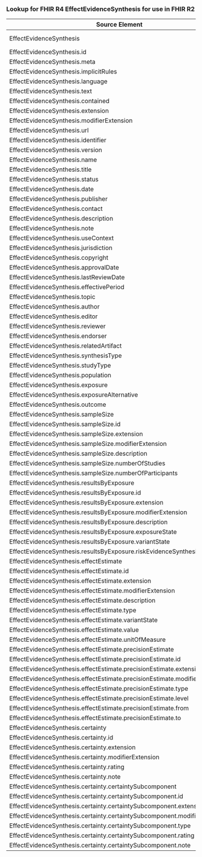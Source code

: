 ### Lookup for FHIR R4 EffectEvidenceSynthesis for use in FHIR R2

| Source Element | Usage | Target |
| -------------- | ----- | ------ |
| EffectEvidenceSynthesis | UseExtension | http://hl7.org/fhir/4.0/StructureDefinition/extension-EffectEvidenceSynthesis |
| EffectEvidenceSynthesis.id | UseExtensionFromAncestor | - |
| EffectEvidenceSynthesis.meta | UseExtensionFromAncestor | - |
| EffectEvidenceSynthesis.implicitRules | UseExtensionFromAncestor | - |
| EffectEvidenceSynthesis.language | UseExtensionFromAncestor | - |
| EffectEvidenceSynthesis.text | UseExtensionFromAncestor | - |
| EffectEvidenceSynthesis.contained | UseExtensionFromAncestor | - |
| EffectEvidenceSynthesis.extension | UseExtensionFromAncestor | - |
| EffectEvidenceSynthesis.modifierExtension | UseExtensionFromAncestor | - |
| EffectEvidenceSynthesis.url | UseExtensionFromAncestor | - |
| EffectEvidenceSynthesis.identifier | UseExtensionFromAncestor | - |
| EffectEvidenceSynthesis.version | UseExtensionFromAncestor | - |
| EffectEvidenceSynthesis.name | UseExtensionFromAncestor | - |
| EffectEvidenceSynthesis.title | UseExtensionFromAncestor | - |
| EffectEvidenceSynthesis.status | UseExtensionFromAncestor | - |
| EffectEvidenceSynthesis.date | UseExtensionFromAncestor | - |
| EffectEvidenceSynthesis.publisher | UseExtensionFromAncestor | - |
| EffectEvidenceSynthesis.contact | UseExtensionFromAncestor | - |
| EffectEvidenceSynthesis.description | UseExtensionFromAncestor | - |
| EffectEvidenceSynthesis.note | UseExtensionFromAncestor | - |
| EffectEvidenceSynthesis.useContext | UseExtensionFromAncestor | - |
| EffectEvidenceSynthesis.jurisdiction | UseExtensionFromAncestor | - |
| EffectEvidenceSynthesis.copyright | UseExtensionFromAncestor | - |
| EffectEvidenceSynthesis.approvalDate | UseExtensionFromAncestor | - |
| EffectEvidenceSynthesis.lastReviewDate | UseExtensionFromAncestor | - |
| EffectEvidenceSynthesis.effectivePeriod | UseExtensionFromAncestor | - |
| EffectEvidenceSynthesis.topic | UseExtensionFromAncestor | - |
| EffectEvidenceSynthesis.author | UseExtensionFromAncestor | - |
| EffectEvidenceSynthesis.editor | UseExtensionFromAncestor | - |
| EffectEvidenceSynthesis.reviewer | UseExtensionFromAncestor | - |
| EffectEvidenceSynthesis.endorser | UseExtensionFromAncestor | - |
| EffectEvidenceSynthesis.relatedArtifact | UseExtensionFromAncestor | - |
| EffectEvidenceSynthesis.synthesisType | UseExtensionFromAncestor | - |
| EffectEvidenceSynthesis.studyType | UseExtensionFromAncestor | - |
| EffectEvidenceSynthesis.population | UseExtensionFromAncestor | - |
| EffectEvidenceSynthesis.exposure | UseExtensionFromAncestor | - |
| EffectEvidenceSynthesis.exposureAlternative | UseExtensionFromAncestor | - |
| EffectEvidenceSynthesis.outcome | UseExtensionFromAncestor | - |
| EffectEvidenceSynthesis.sampleSize | UseExtensionFromAncestor | - |
| EffectEvidenceSynthesis.sampleSize.id | UseExtensionFromAncestor | - |
| EffectEvidenceSynthesis.sampleSize.extension | UseExtensionFromAncestor | - |
| EffectEvidenceSynthesis.sampleSize.modifierExtension | UseExtensionFromAncestor | - |
| EffectEvidenceSynthesis.sampleSize.description | UseExtensionFromAncestor | - |
| EffectEvidenceSynthesis.sampleSize.numberOfStudies | UseExtensionFromAncestor | - |
| EffectEvidenceSynthesis.sampleSize.numberOfParticipants | UseExtensionFromAncestor | - |
| EffectEvidenceSynthesis.resultsByExposure | UseExtensionFromAncestor | - |
| EffectEvidenceSynthesis.resultsByExposure.id | UseExtensionFromAncestor | - |
| EffectEvidenceSynthesis.resultsByExposure.extension | UseExtensionFromAncestor | - |
| EffectEvidenceSynthesis.resultsByExposure.modifierExtension | UseExtensionFromAncestor | - |
| EffectEvidenceSynthesis.resultsByExposure.description | UseExtensionFromAncestor | - |
| EffectEvidenceSynthesis.resultsByExposure.exposureState | UseExtensionFromAncestor | - |
| EffectEvidenceSynthesis.resultsByExposure.variantState | UseExtensionFromAncestor | - |
| EffectEvidenceSynthesis.resultsByExposure.riskEvidenceSynthesis | UseExtensionFromAncestor | - |
| EffectEvidenceSynthesis.effectEstimate | UseExtensionFromAncestor | - |
| EffectEvidenceSynthesis.effectEstimate.id | UseExtensionFromAncestor | - |
| EffectEvidenceSynthesis.effectEstimate.extension | UseExtensionFromAncestor | - |
| EffectEvidenceSynthesis.effectEstimate.modifierExtension | UseExtensionFromAncestor | - |
| EffectEvidenceSynthesis.effectEstimate.description | UseExtensionFromAncestor | - |
| EffectEvidenceSynthesis.effectEstimate.type | UseExtensionFromAncestor | - |
| EffectEvidenceSynthesis.effectEstimate.variantState | UseExtensionFromAncestor | - |
| EffectEvidenceSynthesis.effectEstimate.value | UseExtensionFromAncestor | - |
| EffectEvidenceSynthesis.effectEstimate.unitOfMeasure | UseExtensionFromAncestor | - |
| EffectEvidenceSynthesis.effectEstimate.precisionEstimate | UseExtensionFromAncestor | - |
| EffectEvidenceSynthesis.effectEstimate.precisionEstimate.id | UseExtensionFromAncestor | - |
| EffectEvidenceSynthesis.effectEstimate.precisionEstimate.extension | UseExtensionFromAncestor | - |
| EffectEvidenceSynthesis.effectEstimate.precisionEstimate.modifierExtension | UseExtensionFromAncestor | - |
| EffectEvidenceSynthesis.effectEstimate.precisionEstimate.type | UseExtensionFromAncestor | - |
| EffectEvidenceSynthesis.effectEstimate.precisionEstimate.level | UseExtensionFromAncestor | - |
| EffectEvidenceSynthesis.effectEstimate.precisionEstimate.from | UseExtensionFromAncestor | - |
| EffectEvidenceSynthesis.effectEstimate.precisionEstimate.to | UseExtensionFromAncestor | - |
| EffectEvidenceSynthesis.certainty | UseExtensionFromAncestor | - |
| EffectEvidenceSynthesis.certainty.id | UseExtensionFromAncestor | - |
| EffectEvidenceSynthesis.certainty.extension | UseExtensionFromAncestor | - |
| EffectEvidenceSynthesis.certainty.modifierExtension | UseExtensionFromAncestor | - |
| EffectEvidenceSynthesis.certainty.rating | UseExtensionFromAncestor | - |
| EffectEvidenceSynthesis.certainty.note | UseExtensionFromAncestor | - |
| EffectEvidenceSynthesis.certainty.certaintySubcomponent | UseExtensionFromAncestor | - |
| EffectEvidenceSynthesis.certainty.certaintySubcomponent.id | UseExtensionFromAncestor | - |
| EffectEvidenceSynthesis.certainty.certaintySubcomponent.extension | UseExtensionFromAncestor | - |
| EffectEvidenceSynthesis.certainty.certaintySubcomponent.modifierExtension | UseExtensionFromAncestor | - |
| EffectEvidenceSynthesis.certainty.certaintySubcomponent.type | UseExtensionFromAncestor | - |
| EffectEvidenceSynthesis.certainty.certaintySubcomponent.rating | UseExtensionFromAncestor | - |
| EffectEvidenceSynthesis.certainty.certaintySubcomponent.note | UseExtensionFromAncestor | - |
